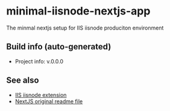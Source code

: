 <!--
 @since 2024.12.01, 07:56
 @changed 2024.12.01, 08:08
-->


# minimal-iisnode-nextjs-app

The minmal nextjs setup for IIS iisnode produciton environment


## Build info (auto-generated)

- Project info: v.0.0.0


## See also

- [IIS iisnode extension](README.iisnode.md)
- [NextJS original readme file](README.nextjs.md)

